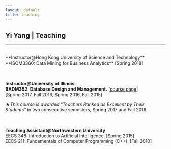 ```yaml
---
layout: default
title: teaching
---
```


## Yi Yang | Teaching

* * * 
<br>
**Instructor@Hong Kong University of Science and Technology**
**ISOM3360: Data Mining for Business Analytics**
[Spring 2018]
<br><br><br>

**Instructor@University of Illinois**  
**BADM352: Database Design and Management.** [[course page]](badm352)    
[Spring 2017, Fall 2016, Spring 2016, Fall 2015]    

&#9733;*This course is awarded "Teachers Ranked as Excellent by Their Students"* in two consecutive semesters, Spring 2017 and Fall 2016.
<br><br><br>


**Teaching Assistant@Northwestern University**  
EECS 348: Introduction to Artificial Intelligence.  [Spring 2015]  
EECS 211: Fundamentals of Computer Programming (C++).  [Fall 2010]
